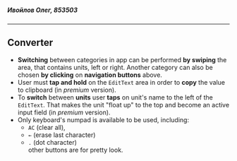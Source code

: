 ﻿##### Ивойлов Олег, 853503
---
## Converter
* **Switching** between categories in app can be performed **by swiping** the area, that contains units, left or right. Another category can also be chosen **by clicking** on **navigation buttons** above.
* User must **tap and hold** on the `EditText` area in order to **copy** the value to clipboard (in *premium* version).
* To **switch** between **units** user **taps** on unit's name to the left of the `EditText`. That makes the unit "float up" to the top and become an active input field (in *premium* version).
* Only keyboard's numpad is available to be used, including:
    * `AC` (clear all),
    * `←` (erase last character)
    * `.` (dot character)  
other buttons are for pretty look.